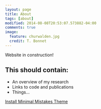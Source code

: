 ```yaml
---
layout: page
title: About
tags: [about]
modified: 2014-08-08T20:53:07.573882-04:00
comments: true
image:
  feature: churwalden.jpg
  credit: T. Bonnet
---
```


Website in construction!

## This should contain:

* An overview of my research
* Links to code and publications
* Things...

<a markdown="0" href="{{ site.url }}/theme-setup" class="btn">Install Minimal Mistakes Theme</a>
